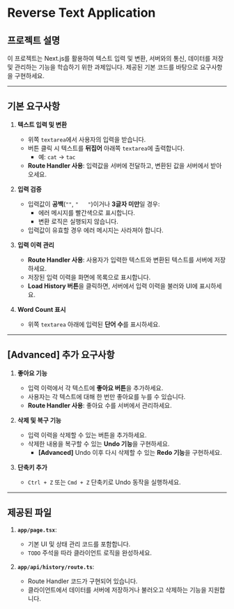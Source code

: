 # Reverse Text Application

## 프로젝트 설명
이 프로젝트는 Next.js를 활용하여 텍스트 입력 및 변환, 서버와의 통신, 데이터를 저장 및 관리하는 기능을 학습하기 위한 과제입니다. 제공된 기본 코드를 바탕으로 요구사항을 구현하세요.

---

## 기본 요구사항

1. **텍스트 입력 및 변환**
   - 위쪽 `textarea`에서 사용자의 입력을 받습니다.
   - 버튼 클릭 시 텍스트를 **뒤집어** 아래쪽 `textarea`에 출력합니다.
     - 예: `cat` → `tac`
   - **Route Handler 사용**: 입력값을 서버에 전달하고, 변환된 값을 서버에서 받아오세요.

2. **입력 검증**
   - 입력값이 **공백**(`""`, `"   "`)이거나 **3글자 미만**일 경우:
     - 에러 메시지를 빨간색으로 표시합니다.
     - 변환 로직은 실행되지 않습니다.
   - 입력값이 유효할 경우 에러 메시지는 사라져야 합니다.

3. **입력 이력 관리**
   - **Route Handler 사용**: 사용자가 입력한 텍스트와 변환된 텍스트를 서버에 저장하세요.
   - 저장된 입력 이력을 화면에 목록으로 표시합니다.
   - **Load History 버튼**을 클릭하면, 서버에서 입력 이력을 불러와 UI에 표시하세요.

4. **Word Count 표시**
   - 위쪽 `textarea` 아래에 입력된 **단어 수**를 표시하세요.

---

## [Advanced] 추가 요구사항

1. **좋아요 기능**
   - 입력 이력에서 각 텍스트에 **좋아요 버튼**을 추가하세요.
   - 사용자는 각 텍스트에 대해 한 번만 좋아요를 누를 수 있습니다.
   - **Route Handler 사용**: 좋아요 수를 서버에서 관리하세요.

2. **삭제 및 복구 기능**
   - 입력 이력을 삭제할 수 있는 버튼을 추가하세요.
   - 삭제한 내용을 복구할 수 있는 **Undo 기능**을 구현하세요.
     - **[Advanced]** Undo 이후 다시 삭제할 수 있는 **Redo 기능**을 구현하세요.

3. **단축키 추가**
   - `Ctrl + Z` 또는 `Cmd + Z` 단축키로 Undo 동작을 실행하세요.

---

## 제공된 파일

1. **`app/page.tsx`**:
   - 기본 UI 및 상태 관리 코드를 포함합니다.
   - `TODO` 주석을 따라 클라이언트 로직을 완성하세요.

2. **`app/api/history/route.ts`**:
   - Route Handler 코드가 구현되어 있습니다.
   - 클라이언트에서 데이터를 서버에 저장하거나 불러오고 삭제하는 기능을 지원합니다.

